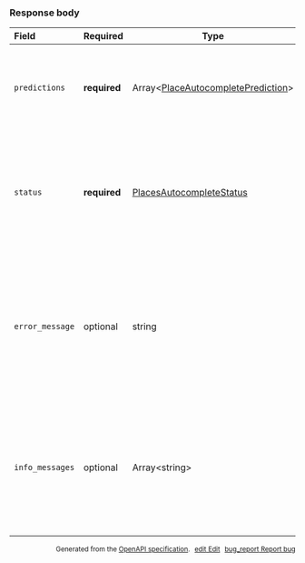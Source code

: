 <!--- This is a generated file, do not edit! -->
<!--- [START maps_http_schema_placesqueryautocompleteresponse] -->
<h3 class="schema-object" id="PlacesQueryAutocompleteResponse">Response body</h3>

| Field           | Required     | Type                                                                                                   | Description                                                                                                                                                                                                                                                                                                                                                                                  |
| :-------------- | ------------ | ------------------------------------------------------------------------------------------------------ | -------------------------------------------------------------------------------------------------------------------------------------------------------------------------------------------------------------------------------------------------------------------------------------------------------------------------------------------------------------------------------------------- |
| `predictions`   | **required** | Array&lt;[PlaceAutocompletePrediction](#PlaceAutocompletePrediction "PlaceAutocompletePrediction")&gt; | <div class="ref-property-description"><p>Contains an array of predictions.</p><p>See <a href="#PlaceAutocompletePrediction">PlaceAutocompletePrediction</a> for more information.</div>                                                                                                                                                                                                      |
| `status`        | **required** | [PlacesAutocompleteStatus](#PlacesAutocompleteStatus "PlacesAutocompleteStatus")                       | <div class="ref-property-description"><p>Contains the status of the request, and may contain debugging information to help you track down why the request failed.</p><p>See <a href="#PlacesAutocompleteStatus">PlacesAutocompleteStatus</a> for more information.</div>                                                                                                                     |
| `error_message` | optional     | string                                                                                                 | <div class="nonref-property-description"><p>When the service returns a status code other than <code>OK&#x3C;</code>, there may be an additional <code>error_message</code> field within the response object. This field contains more detailed information about thereasons behind the given status code. This field is not always returned, and its content is subject to change.</p></div> |
| `info_messages` | optional     | Array&lt;string&gt;                                                                                    | <div class="nonref-property-description"><p>When the service returns additional information about the request specification, there may be an additional <code>info_messages</code> field within the response object. This field is only returned for successful requests. It may not always be returned, and its content is subject to change.</p></div>                                     |

<p style="text-align: right; font-size: smaller;">Generated from the <a class="gc-analytics-event" data-category="GMP" data-label="openapi-github" href="https://github.com/googlemaps/openapi-specification" title="Google Maps Platform OpenAPI Specification" class="external">OpenAPI specification</a>.
<a class="gc-analytics-event" data-category="GMP" data-label="openapi-github" style="margin-left: 5px;" href="https://github.com/googlemaps/openapi-specification/blob/main/specification/schemas/PlacesQueryAutocompleteResponse.yml" title="Edit on GitHub"><span class="material-icons">edit</span> Edit</a>
<a class="gc-analytics-event" data-category="GMP" data-label="openapi-github" style="margin-left: 5px;" href="https://github.com/googlemaps/openapi-specification/issues/new?assignees=&labels=type%3A+bug%2C+triage+me&template=bug_report.md&title=[schemas] Bug - PlacesQueryAutocompleteResponse" title="File bug for schemas on GitHub"><span class="material-icons">bug_report</span> Report bug</a>
</p>

<!--- [END maps_http_schema_placesqueryautocompleteresponse] -->
